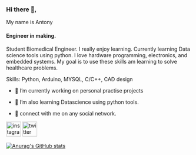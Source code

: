 ### Hi there 👋,

My name is Antony
#### Engineer in making.
Student Biomedical Engineer.
I really enjoy learning. Currently learning Data science tools using python. I love hardware programming, electronics, and embedded systems. My goal is to use these skills am learning to solve healthcare problems.

Skills: Python, Arduino, MYSQL, C/C++, CAD design

- 🔭 I’m currently working on personal practise projects 
- 🌱 I’m also learning Datascience using python tools.


- 📩 connect with me on any social network.

 

[<img src='https://cdn.jsdelivr.net/npm/simple-icons@3.0.1/icons/instagram.svg' alt='instagram' height='40'>](https://www.instagram.com/gitau_.antony/)  [<img src='https://cdn.jsdelivr.net/npm/simple-icons@3.0.1/icons/twitter.svg' alt='twitter' height='40'>](https://twitter.com/gitau_am)  



[![Anurag's GitHub stats](https://github-readme-stats.vercel.app/api?username=Antony-gitau)](https://github.com/anuraghazra/github-readme-stats)




